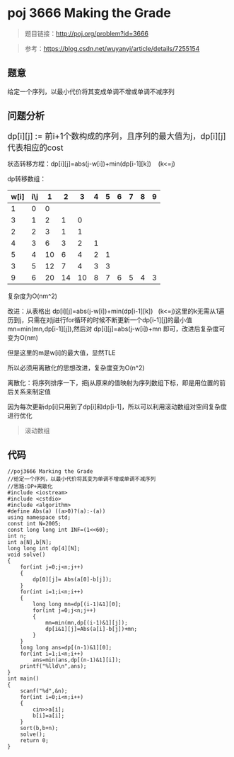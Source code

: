 # poj 3666 Making the Grade
>题目链接：http://poj.org/problem?id=3666

>参考：https://blog.csdn.net/wuyanyi/article/details/7255154

## 题意
给定一个序列，以最小代价将其变成单调不增或单调不减序列
## 问题分析
<font size=4>dp[i][j] := 前i+1个数构成的序列，且序列的最大值为j，dp[i][j]代表相应的cost</font> 

状态转移方程：dp[i][j]=abs(j-w[i])+min(dp[i-1][k]) &nbsp;&nbsp;&nbsp;(k<=j)

dp转移数组：

 w[i] |i\j | 1 | 2 | 3 | 4 | 5 | 6 | 7 | 8 | 9 |
----| ----|----|----|----|----|----|----|----|----|----|
 1 | 0 | 0 |
 3 | 1 | 2 | 1 | 0 |
 2 | 2 | 3 | 1 | 1 |
 4 | 3 | 6 | 3 | 2 | 1 |
 5 | 4 | 10| 6 | 4 | 2 | 1 |
 3 | 5 | 12| 7 | 4 | 3 | 3 |
 9 | 6 | 20| 14| 10| 8 | 7 | 6 | 5 | 4 | 3 |
 
复杂度为O(nm^2)

改进：从表格出 dp[i][j]=abs(j-w[i])+min(dp[i-1][k])&nbsp;&nbsp;&nbsp;(k<=j)这里的k无需从1遍历到j，只需在对j进行for循环的时候不断更新一个dp[i-1][j]的最小值 mn=min(mn,dp[i-1][j]),然后对 dp[i][j]=abs(j-w[i])+mn 即可，改进后复杂度可变为O(nm)

但是这里的m是w[i]的最大值，显然TLE

所以必须用离散化的思想改进，复杂度变为O(n^2)

离散化：将序列排序一下，把j从原来的值映射为序列数组下标，即是用位置的前后关系来制定值

因为每次更新dp[i]只用到了dp[i]和dp[i-1]，所以可以利用滚动数组对空间复杂度进行优化

>滚动数组

>

## 代码
```
//poj3666 Marking the Grade//给定一个序列，以最小代价将其变为单调不增或单调不减序列//思路:DP+离散化#include <iostream>#include <cstdio>#include <algorithm>#define Abs(a) ((a>0)?(a):-(a))using namespace std;const int N=2005;const long long int INF=(1<<60);int n;int a[N],b[N];long long int dp[4][N];void solve(){    for(int j=0;j<n;j++)	{		dp[0][j]= Abs(a[0]-b[j]);	}	for(int i=1;i<n;i++)	{		long long mn=dp[(i-1)&1][0];		for(int j=0;j<n;j++)		{			mn=min(mn,dp[(i-1)&1][j]);			dp[i&1][j]=Abs(a[i]-b[j])+mn;		}	}	long long ans=dp[(n-1)&1][0];	for(int i=1;i<n;i++)		ans=min(ans,dp[(n-1)&1][i]);	printf("%lld\n",ans);}int main(){	scanf("%d",&n);	for(int i=0;i<n;i++)	{		cin>>a[i];		b[i]=a[i];	}	sort(b,b+n);	solve();	return 0;}
```